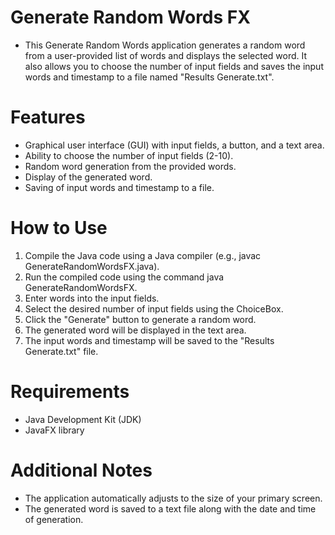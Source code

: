 # Generate Random Words FX

- This Generate Random Words application generates a random word from a user-provided list of words and displays the selected word. It also allows you to choose the number of input fields and saves the input words and timestamp to a file named "Results Generate.txt".

# Features
- Graphical user interface (GUI) with input fields, a button, and a text area.
- Ability to choose the number of input fields (2-10).
- Random word generation from the provided words.
- Display of the generated word.
- Saving of input words and timestamp to a file.

# How to Use
1. Compile the Java code using a Java compiler (e.g., javac GenerateRandomWordsFX.java).
2. Run the compiled code using the command java GenerateRandomWordsFX.
3. Enter words into the input fields.
4. Select the desired number of input fields using the ChoiceBox.
5. Click the "Generate" button to generate a random word.
6. The generated word will be displayed in the text area.
7. The input words and timestamp will be saved to the "Results Generate.txt" file.

# Requirements
- Java Development Kit (JDK)
- JavaFX library

# Additional Notes
- The application automatically adjusts to the size of your primary screen.
- The generated word is saved to a text file along with the date and time of generation.